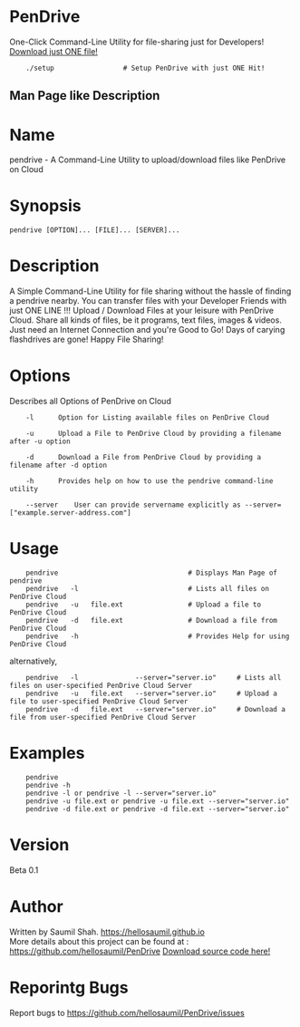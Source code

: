 # PenDrive
One-Click Command-Line Utility for file-sharing just for Developers!
<br>
[Download just ONE file!](setup)
<br>

```shell
	./setup                	# Setup PenDrive with just ONE Hit!
```
<h2> Man Page like Description </h2>

# Name
pendrive - A Command-Line Utility to upload/download files like PenDrive on Cloud

# Synopsis
	pendrive [OPTION]... [FILE]... [SERVER]...

# Description
A Simple Command-Line Utility for file sharing without the hassle of finding a pendrive nearby.
	You can transfer files with your Developer Friends with just ONE LINE !!!
	Upload / Download Files at your leisure with PenDrive Cloud. Share all kinds of files, be it programs, text files, images & videos.
	Just need an Internet Connection and you're Good to Go!
	Days of carying flashdrives are gone!
	Happy File Sharing!

# Options
Describes all Options of PenDrive on Cloud

		-l		Option for Listing available files on PenDrive Cloud

		-u		Upload a File to PenDrive Cloud by providing a filename after -u option

		-d		Download a File from PenDrive Cloud by providing a filename after -d option

		-h		Provides help on how to use the pendrive command-line utility

		--server	User can provide servername explicitly as --server=["example.server-address.com"]		

# Usage
```shell
	pendrive                				# Displays Man Page of pendrive
	pendrive   -l           				# Lists all files on PenDrive Cloud
	pendrive   -u   file.ext				# Upload a file to PenDrive Cloud
	pendrive   -d   file.ext				# Download a file from PenDrive Cloud
	pendrive   -h           				# Provides Help for using PenDrive Cloud
```
alternatively,
```shell
	pendrive   -l              --server="server.io"		# Lists all files on user-specified PenDrive Cloud Server
	pendrive   -u   file.ext   --server="server.io"		# Upload a file to user-specified PenDrive Cloud Server
	pendrive   -d   file.ext   --server="server.io"		# Download a file from user-specified PenDrive Cloud Server
```
# Examples
``` shell
	pendrive
	pendrive -h
	pendrive -l or pendrive -l --server="server.io"
	pendrive -u file.ext or pendrive -u file.ext --server="server.io"
	pendrive -d file.ext or pendrive -d file.ext --server="server.io"
```

# Version
Beta 0.1

# Author
Written by Saumil Shah. <a href="https://hellosaumil.github.io"> https://hellosaumil.github.io </a>
<br> More details about this project can be found at : <a href="https://github.com/hellosaumil/PenDrive"> https://github.com/hellosaumil/PenDrive </a>
[Download source code here!](src/pendrive)

# Reporintg Bugs
Report bugs to <a href="https://github.com/hellosaumil/PenDrive/issues"> https://github.com/hellosaumil/PenDrive/issues </a>
